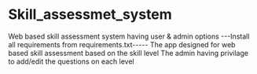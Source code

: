 # Skill_assessmet_system
Web based skill assessment system having user &amp; admin options
---Install all requirements from requirements.txt-----
The app designed for web based skill assessment based on the skill level
The admin having privilage to add/edit the questions on each level
